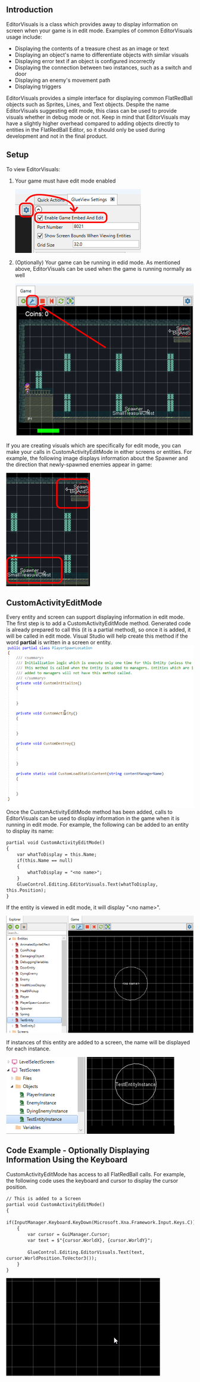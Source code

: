 ## Introduction

EditorVisuals is a class which provides away to display information on screen when your game is in edit mode. Examples of common EditorVisuals usage include:

-   Displaying the contents of a treasure chest as an image or text
-   Displaying an object's name to differentiate objects with similar visuals
-   Displaying error text if an object is configured incorrectly
-   Displaying the connection between two instances, such as a switch and door
-   Displaying an enemy's movement path
-   Displaying triggers

EditorVisuals provides a simple interface for displaying common FlatRedBall objects such as Sprites, Lines, and Text objects. Despite the name EditorVisuals suggesting edit mode, this class can be used to provide visuals whether in debug mode or not. Keep in mind that EditorVisuals may have a slightly higher overhead compared to adding objects directly to entities in the FlatRedBall Editor, so it should only be used during development and not in the final product.

## Setup

To view EditorVisuals:

1.  Your game must have edit mode enabled

    ![](/media/2021-12-img_61c60cd609862.png)

2.  (Optionally) Your game can be running in edid mode. As mentioned above, EditorVisuals can be used when the game is running normally as well

    ![](/media/2021-12-img_61c60d6256e3e.png)

If you are creating visuals which are specifically for edit mode, you can make your calls in CustomActivityEditMode in either screens or entities. For example, the following image displays information about the Spawner and the direction that newly-spawned enemies appear in game:

![](/media/2021-12-img_61c60f2475f4d.png)

## CustomActivityEditMode

Every entity and screen can support displaying information in edit mode. The first step is to add a CustomActivityEditMode method. Generated code is already prepared to call this (it is a partial method), so once it is added, it will be called in edit mode. Visual Studio will help create this method if the word **partial** is written in a screen or entity. [![](/media/2021-12-24_11-26-39.gif)](/media/2021-12-24_11-26-39.gif) Once the CustomActivityEditMode method has been added, calls to EditorVisuals can be used to display information in the game when it is running in edit mode. For example, the following can be added to an entity to display its name:

    partial void CustomActivityEditMode()
    {
        var whatToDisplay = this.Name;
        if(this.Name == null)
        {
            whatToDisplay = "<no name>";
        }
        GlueControl.Editing.EditorVisuals.Text(whatToDisplay, this.Position);
    }

If the entity is viewed in edit mode, it will display "\<no name\>".

![](/media/2021-12-img_61c613ae1b7b6.png)

If instances of this entity are added to a screen, the name will be displayed for each instance.

![](/media/2021-12-img_61c613f60e11c.png)

## Code Example - Optionally Displaying Information Using the Keyboard

CustomActivityEditMode has access to all FlatRedBall calls. For example, the following code uses the keyboard and cursor to display the cursor position.

    // This is added to a Screen 
    partial void CustomActivityEditMode()
    {
        if(InputManager.Keyboard.KeyDown(Microsoft.Xna.Framework.Input.Keys.C))
        {
            var cursor = GuiManager.Cursor;
            var text = $"{cursor.WorldX}, {cursor.WorldY}";

            GlueControl.Editing.EditorVisuals.Text(text, cursor.WorldPosition.ToVector3());
        }
    }

[![](/media/2021-12-24_11-54-34.gif)](/media/2021-12-24_11-54-34.gif)
